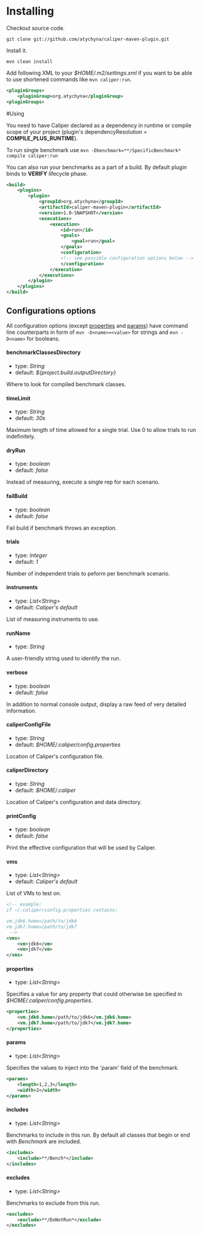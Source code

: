 # Installing

Checkout source code.

    git clone git://github.com/atychyna/caliper-maven-plugin.git

Install it.

    mvn clean install

Add following XML to your *$HOME/.m2/settings.xml* if you want to be able to use shortened commands like `mvn caliper:run`.

```xml
<pluginGroups>
    <pluginGroup>org.atychyna</pluginGroup>
<pluginGroups>
````

#Using

You need to have Caliper declared as a dependency in runtime or compile scope of your project (plugin's dependencyResolution = **COMPILE_PLUS_RUNTIME**).

To run single benchmark use `mvn -Dbenchmark=**/SpecificBenchmark* compile caliper:run`

You can also run your benchmarks as a part of a build. By default plugin binds to **VERIFY** lifecycle phase.

```xml
<build>
    <plugins>
        <plugin>
            <groupId>org.atychyna</groupId>
            <artifactId>caliper-maven-plugin</artifactId>
            <version>1.0-SNAPSHOT</version>
            <executions>
                <execution>
                    <id>run</id>
                    <goals>
                        <goal>run</goal>
                    </goals>
                    <configuration>
                    <!-- see possible configuration options below -->
                    </configuration>
                </execution>
            </executions>
        </plugin>
    </plugins>
</build>
```

## Configurations options

All configuration options (except [properties](#properties) and [params](#params)) have command line counterparts in form of `mvn -D<name>=<value>` for strings and `mvn -D<name>` for booleans.

#### benchmarkClassesDirectory
* type: *String*
* default: *${project.build.outputDirectory}*

Where to look for compiled benchmark classes.

#### timeLimit
* type: *String*
* default: *30s*

Maximum length of time allowed for a single trial. Use 0 to allow trials to run indefinitely.

#### dryRun
* type: *boolean*
* default: *false*

Instead of measuring, execute a single rep for each scenario.

#### failBuild
* type: *boolean*
* default: *false*

Fail build if benchmark throws an exception.

#### trials
* type: *Integer*
* default: *1*

Number of independent trials to peform per benchmark scenario.

#### instruments
* type: *List&lt;String&gt;*
* default: *Caliper's default*

List of measuring instruments to use.

#### runName
* type: *String*

A user-friendly string used to identify the run.

#### verbose
* type: *boolean*
* default: *false*

In addition to normal console output, display a raw feed of very detailed information.

#### caliperConfigFile
* type: *String*
* default: *$HOME/.caliper/config.properties*

Location of Caliper's configuration file.

#### caliperDirectory
* type: *String*
* default: *$HOME/.caliper*

Location of Caliper's configuration and data directory.

#### printConfig
* type: *boolean*
* default: *false*

Print the effective configuration that will be used by Caliper.

#### vms
* type: *List&lt;String&gt;*
* default: *Caliper's default*

List of VMs to test on.

```xml
<!-- example:
if ~/.caliper/config.properties contains:

vm.jdk6.home=/path/to/jdk6
vm.jdk7.home=/path/to/jdk7
 -->
<vms>
    <vm>jdk6</vm>
    <vm>jdk7</vm>
</vms>
```

#### properties
* type: *List&lt;String&gt;*

Specifies a value for any property that could otherwise be specified in *$HOME/.caliper/config.properties*.

```xml
<properties>
    <vm.jdk6.home>/path/to/jdk6</vm.jdk6.home>
    <vm.jdk7.home>/path/to/jdk7</vm.jdk7.home>
</properties>
```

#### params
* type: *List&lt;String&gt;*

Specifies the values to inject into the 'param' field of the benchmark.

```xml
<params>
    <length>1,2,3</length>
    <width>2</width>
</params>
```

#### includes
* type: *List&lt;String&gt;*

Benchmarks to include in this run. By default all classes that begin or end with *Benchmark* are included.

```xml
<includes>
    <include>**/Bench*</include>
</includes>
```

#### excludes
* type: *List&lt;String&gt;*

Benchmarks to exclude from this run.

```xml
<excludes>
    <exclude>**/DoNotRun*</exclude>
</excludes>
```
